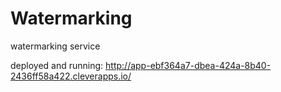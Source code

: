 # Watermarking
watermarking service

deployed and running:
http://app-ebf364a7-dbea-424a-8b40-2436ff58a422.cleverapps.io/
